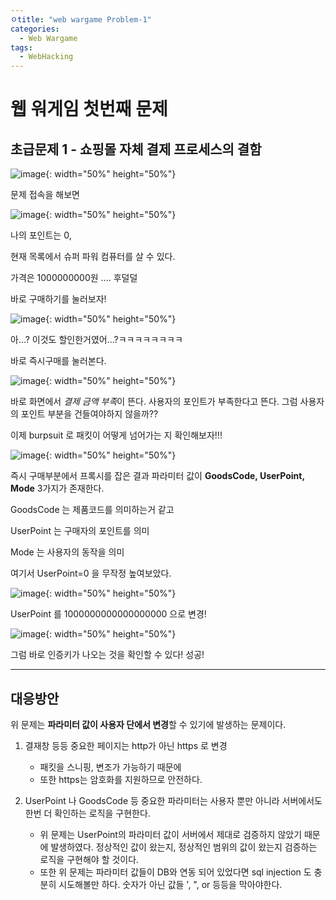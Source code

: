 ```yaml
---
ㅇtitle: "web wargame Problem-1"
categories:
  - Web Wargame
tags:
  - WebHacking
---
```


<h1> 웹 워게임 첫번째 문제 </h1>

<h2> 초급문제 1 - 쇼핑몰 자체 결제 프로세스의 결함 </h2>

![image](https://user-images.githubusercontent.com/83447634/117257171-8da23280-ae86-11eb-943b-51df8c446b0f.png){: width="50%" height="50%"}

문제 접속을 해보면 

![image](https://user-images.githubusercontent.com/83447634/117257646-16b96980-ae87-11eb-9e1d-ec4737b99edb.png){: width="50%" height="50%"}

나의 포인트는 0,

현재 목록에서 슈퍼 파워 컴퓨터를 살 수 있다.

가격은 1000000000원 .... 후덜덜

바로 구매하기를 눌러보자!

![image](https://user-images.githubusercontent.com/83447634/117258001-76b01000-ae87-11eb-9cd5-234e5a413b3c.png){: width="50%" height="50%"}

아...? 이것도 할인한거였어...?ㅋㅋㅋㅋㅋㅋㅋㅋ

바로 즉시구매를 눌러본다.

![image](https://user-images.githubusercontent.com/83447634/117258117-92b3b180-ae87-11eb-81fa-afa92476f1c2.png){: width="50%" height="50%"}

바로 화면에서 *결제 금액 부족*이 뜬다. 사용자의 포인트가 부족한다고 뜬다. 그럼 사용자의 포인트 부분을 건들여야하지 않을까??

이제 burpsuit 로 패킷이 어떻게 넘어가는 지 확인해보자!!!

![image](https://user-images.githubusercontent.com/83447634/117261160-cba15580-ae8a-11eb-9a4f-2be9229a6418.png){: width="50%" height="50%"}

즉시 구매부분에서 프록시를 잡은 결과 파라미터 값이 **GoodsCode, UserPoint, Mode** 3가지가 존재한다.

GoodsCode 는 제품코드를 의미하는거 같고

UserPoint 는 구매자의 포인트를 의미

Mode 는 사용자의 동작을 의미

여기서 UserPoint=0 을 무작정 높여보았다.

![image](https://user-images.githubusercontent.com/83447634/117261532-35216400-ae8b-11eb-99b2-a354b584a771.png){: width="50%" height="50%"}

UserPoint 를 1000000000000000000 으로 변경!

![image](https://user-images.githubusercontent.com/83447634/117261248-e96eba80-ae8a-11eb-8668-37724715438f.png){: width="50%" height="50%"}

그럼 바로 인증키가 나오는 것을 확인할 수 있다! 성공!

------------------------------

<h2>대응방안</h2>

위 문제는 **파라미터 값이 사용자 단에서 변경**할 수 있기에 발생하는 문제이다.

1. 결재창 등등 중요한 페이지는 http가 아닌 https 로 변경
   - 패킷을 스니핑, 변조가 가능하기 때문에
   - 또한 https는 암호화를 지원하므로 안전하다.

2. UserPoint 나 GoodsCode 등 중요한 파라미터는 사용자 뿐만 아니라 서버에서도 한번 더 확인하는 로직을 구현한다.
   * 위 문제는 UserPoint의 파라미터 값이 서버에서 제대로 검증하지 않았기 때문에 발생하였다. 정상적인 값이 왔는지, 정상적인 범위의 값이 왔는지 검증하는 로직을 구현해야 할 것이다.
   * 또한 위 문제는 파라미터 값들이 DB와 연동 되어 있었다면 sql injection 도 충분히 시도해볼만 하다. 숫자가 아닌 값들 ', ", or 등등을 막아야한다.